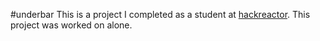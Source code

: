 #underbar
This is a project I completed as a student at [hackreactor](http://hackreactor.com). This project was worked on alone.
